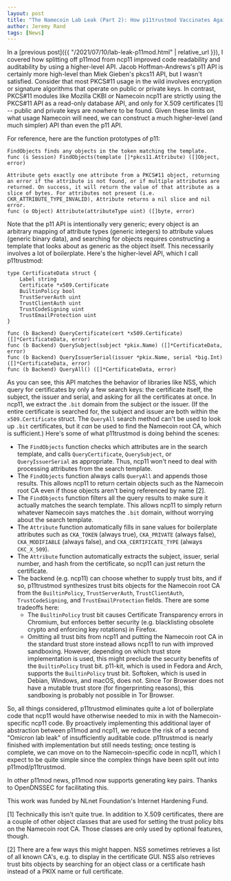 ```yaml
---
layout: post
title: "The Namecoin Lab Leak (Part 2): How p11trustmod Vaccinates Against the Unmaintainable Code Omicron Variant"
author: Jeremy Rand
tags: [News]
---
```


In a [previous post]({{ "/2021/07/10/lab-leak-p11mod.html" | relative_url }}), I covered how splitting off p11mod from ncp11 improved code readability and auditability by using a higher-level API.  Jacob Hoffman-Andrews's p11 API is certainly more high-level than Miek Gieben's pkcs11 API, but I wasn't satisfied.  Consider that most PKCS#11 usage in the wild involves encryption or signature algorithms that operate on public or private keys.  In contrast, PKCS#11 modules like Mozilla CKBI or Namecoin ncp11 are strictly using the PKCS#11 API as a read-only database API, and only for X.509 certificates [1] -- public and private keys are nowhere to be found.  Given these limits on what usage Namecoin will need, we can construct a much higher-level (and much simpler) API than even the p11 API.

For reference, here are the function prototypes of p11:

~~~
FindObjects finds any objects in the token matching the template.
func (s Session) FindObjects(template []*pkcs11.Attribute) ([]Object, error)

Attribute gets exactly one attribute from a PKCS#11 object, returning an error if the attribute is not found, or if multiple attributes are returned. On success, it will return the value of that attribute as a slice of bytes. For attributes not present (i.e. CKR_ATTRIBUTE_TYPE_INVALID), Attribute returns a nil slice and nil error.
func (o Object) Attribute(attributeType uint) ([]byte, error)
~~~

Note that the p11 API is intentionally very generic; every object is an arbitrary mapping of attribute types (generic integers) to attribute values (generic binary data), and searching for objects requires constructing a template that looks about as generic as the object itself.  This necessarily involves a lot of boilerplate.  Here's the higher-level API, which I call p11trustmod:

~~~
type CertificateData struct {
	Label string
	Certificate *x509.Certificate
	BuiltinPolicy bool
	TrustServerAuth uint
	TrustClientAuth uint
	TrustCodeSigning uint
	TrustEmailProtection uint
}

func (b Backend) QueryCertificate(cert *x509.Certificate) ([]*CertificateData, error)
func (b Backend) QuerySubject(subject *pkix.Name) ([]*CertificateData, error)
func (b Backend) QueryIssuerSerial(issuer *pkix.Name, serial *big.Int) ([]*CertificateData, error)
func (b Backend) QueryAll() ([]*CertificateData, error)
~~~

As you can see, this API matches the behavior of libraries like NSS, which query for certificates by only a few search keys: the certificate itself, the subject, the issuer and serial, and asking for all the certificates at once.  In ncp11, we extract the `.bit` domain from the subject or the issuer.  (If the entire certificate is searched for, the subject and issuer are both within the `x509.Certificate` struct.  The `QueryAll` search method can't be used to look up `.bit` certificates, but it *can* be used to find the Namecoin root CA, which is sufficient.)  Here's some of what p11trustmod is doing behind the scenes:

* The `FindObjects` function checks which attributes are in the search template, and calls `QueryCertificate`, `QuerySubject`, or `QueryIssuerSerial` as appropriate.  Thus, ncp11 won't need to deal with processing attributes from the search template.
* The `FindObjects` function always calls `QueryAll` and appends those results.  This allows ncp11 to return certain objects such as the Namecoin root CA even if those objects aren't being referenced by name [2].
* The `FindObjects` function filters all the query results to make sure it actually matches the search template.  This allows ncp11 to simply return whatever Namecoin says matches the `.bit` domain, without worrying about the search template.
* The `Attribute` function automatically fills in sane values for boilerplate attributes such as `CKA_TOKEN` (always true), `CKA_PRIVATE` (always false), `CKA_MODIFIABLE` (always false), and `CKA_CERTIFICATE_TYPE` (always `CKC_X_509`).
* The `Attribute` function automatically extracts the subject, issuer, serial number, and hash from the certificate, so ncp11 can just return the certificate.
* The backend (e.g. ncp11) can choose whether to supply trust bits, and if so, p11trustmod synthesizes trust bits objects for the Namecoin root CA from the `BuiltinPolicy`, `TrustServerAuth`, `TrustClientAuth`, `TrustCodeSigning`, and `TrustEmailProtection` fields.  There are some tradeoffs here:
    * The `BuiltinPolicy` trust bit causes Certificate Transparency errors in Chromium, but enforces better security (e.g. blacklisting obsolete crypto and enforcing key rotations) in Firefox.
    * Omitting all trust bits from ncp11 and putting the Namecoin root CA in the standard trust store instead allows ncp11 to run with improved sandboxing.  However, depending on which trust store implementation is used, this might preclude the security benefits of the `BuiltinPolicy` trust bit.  p11-kit, which is used in Fedora and Arch, supports the `BuiltinPolicy` trust bit.  Softoken, which is used in Debian, Windows, and macOS, does not.  Since Tor Browser does not have a mutable trust store (for fingerprinting reasons), this sandboxing is probably not possible in Tor Browser.

So, all things considered, p11trustmod eliminates quite a lot of boilerplate code that ncp11 would have otherwise needed to mix in with the Namecoin-specific ncp11 code.  By proactively implementing this additional layer of abstraction between p11mod and ncp11, we reduce the risk of a second "Omicron lab leak" of insufficiently auditable code.  p11trustmod is nearly finished with implementation but still needs testing; once testing is complete, we can move on to the Namecoin-specific code in ncp11, which I expect to be quite simple since the complex things have been split out into p11mod/p11trustmod.

In other p11mod news, p11mod now supports generating key pairs.  Thanks to OpenDNSSEC for facilitating this.

This work was funded by NLnet Foundation's Internet Hardening Fund.

[1] Technically this isn't quite true.  In addition to X.509 certificates, there are a couple of other object classes that are used for setting the trust policy bits on the Namecoin root CA.  Those classes are only used by optional features, though.

[2] There are a few ways this might happen.  NSS sometimes retrieves a list of all known CA's, e.g. to display in the certificate GUI.  NSS also retrieves trust bits objects by searching for an object class or a certificate hash instead of a PKIX name or full certificate.
